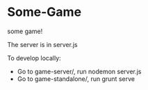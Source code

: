 Some-Game
=========

some game!

The server is in server.js

To develop locally:
- Go to game-server/, run nodemon server.js
- Go to game-standalone/, run grunt serve